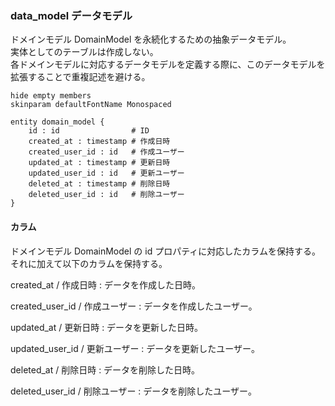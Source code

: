 ### data_model データモデル

ドメインモデル DomainModel を永続化するための抽象データモデル。  
実体としてのテーブルは作成しない。  
各ドメインモデルに対応するデータモデルを定義する際に、このデータモデルを拡張することで重複記述を避ける。

```plantuml
hide empty members
skinparam defaultFontName Monospaced

entity domain_model {
    id : id                # ID
    created_at : timestamp # 作成日時
    created_user_id : id   # 作成ユーザー
    updated_at : timestamp # 更新日時
    updated_user_id : id   # 更新ユーザー
    deleted_at : timestamp # 削除日時
    deleted_user_id : id   # 削除ユーザー
}
```

#### カラム

ドメインモデル DomainModel の id プロパティに対応したカラムを保持する。  
それに加えて以下のカラムを保持する。

created_at / 作成日時
: データを作成した日時。

created_user_id / 作成ユーザー
: データを作成したユーザー。

updated_at / 更新日時
: データを更新した日時。

updated_user_id / 更新ユーザー
: データを更新したユーザー。

deleted_at / 削除日時
: データを削除した日時。

deleted_user_id / 削除ユーザー
: データを削除したユーザー。
